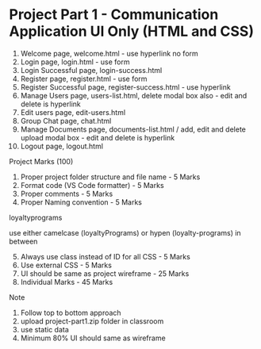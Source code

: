 # Project Part 1 - Communication Application UI Only (HTML and CSS) 

1. Welcome page, welcome.html - use hyperlink no form
2. Login page, login.html - use form
3. Login Successful page, login-success.html
4. Register page, register.html - use form
5. Register Successful page, register-success.html - use hyperlink
6. Manage Users page, users-list.html, delete modal box also - edit and delete is hyperlink
7. Edit users page, edit-users.html
8. Group Chat page, chat.html
9. Manage Documents page, documents-list.html / add, edit and delete upload modal box - edit and delete is hyperlink
10. Logout page, logout.html

Project Marks (100)

1. Proper project folder structure and file name - 5 Marks
2. Format code (VS Code formatter) - 5 Marks
3. Proper comments - 5 Marks
4. Proper Naming convention - 5 Marks

loyaltyprograms

use either camelcase (loyaltyPrograms) or hypen (loyalty-programs) in between

5. Always use class instead of ID for all CSS - 5 Marks
6. Use external CSS - 5 Marks
7. UI should be same as project wireframe - 25 Marks
8. Individual Marks - 45 Marks

Note

1. Follow top to bottom approach
2. upload project-part1.zip folder in classroom
3. use static data
4. Minimum 80% UI should same as wireframe